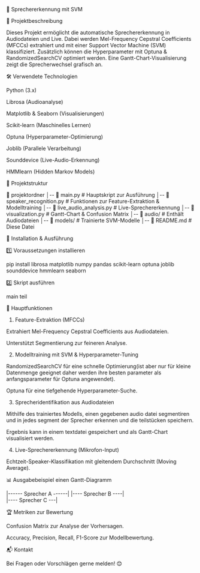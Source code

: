 🎤 Sprechererkennung mit SVM

📌 Projektbeschreibung

Dieses Projekt ermöglicht die automatische Sprechererkennung in Audiodateien und Live. Dabei werden Mel-Frequency Cepstral Coefficients (MFCCs) extrahiert und mit einer Support Vector Machine (SVM) klassifiziert. Zusätzlich können die Hyperparameter mit Optuna & RandomizedSearchCV optimiert werden. Eine Gantt-Chart-Visualisierung zeigt die Sprecherwechsel grafisch an.

🛠️ Verwendete Technologien

Python (3.x)

Librosa (Audioanalyse)

Matplotlib & Seaborn (Visualisierungen)

Scikit-learn (Maschinelles Lernen)

Optuna (Hyperparameter-Optimierung)

Joblib (Parallele Verarbeitung)

Sounddevice (Live-Audio-Erkennung)

HMMlearn (Hidden Markov Models)

📂 Projektstruktur

📁 projektordner
│-- 📄 main.py                   # Hauptskript zur Ausführung
│-- 📄 speaker_recognition.py     # Funktionen zur Feature-Extraktion & Modelltraining
│-- 📄 live_audio_analysis.py     # Live-Sprechererkennung
│-- 📄 visualization.py           # Gantt-Chart & Confusion Matrix
│-- 📂 audio/                    # Enthält Audiodateien
│-- 📂 models/                   # Trainierte SVM-Modelle
│-- 📄 README.md                 # Diese Datei

🚀 Installation & Ausführung

1️⃣ Voraussetzungen installieren

pip install librosa matplotlib numpy pandas scikit-learn optuna joblib sounddevice hmmlearn seaborn

2️⃣ Skript ausführen

main teil

🎨 Hauptfunktionen

1. Feature-Extraktion (MFCCs)

Extrahiert Mel-Frequency Cepstral Coefficients aus Audiodateien.

Unterstützt Segmentierung zur feineren Analyse.

2. Modelltraining mit SVM & Hyperparameter-Tuning

RandomizedSearchCV für eine schnelle Optimierung(ist aber nur für kleine  Datenmenge geeignet daher werden ihre besten parameter als anfangsparameter für Optuna angewendet).

Optuna für eine tiefgehende Hyperparameter-Suche.

3. Sprecheridentifikation aus Audiodateien

Mithilfe des trainiertes Modells, einen gegebenen audio datei segmentiren und in jedes segment der Sprecher erkennen und die teilstücken speichern.

Ergebnis kann in einem textdatei gespeichert und als Gantt-Chart visualisiert werden.

4. Live-Sprechererkennung (Mikrofon-Input)

Echtzeit-Speaker-Klassifikation mit gleitendem Durchschnitt (Moving Average).

📊 Ausgabebeispiel einen Gantt-Diagramm

|------ Sprecher A ------|
            |---- Sprecher B ----|  
                                 |---- Sprecher C ---|

🏆 Metriken zur Bewertung

Confusion Matrix zur Analyse der Vorhersagen.

Accuracy, Precision, Recall, F1-Score zur Modellbewertung.

📬 Kontakt

Bei Fragen oder Vorschlägen gerne melden! 😊
